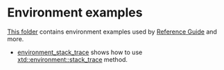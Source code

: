 # Environment examples

[This folder](.) contains environment examples used by [Reference Guide](https://codedocs.xyz/gammasoft71/xtd/) and more.

* [environment_stack_trace](environment_stack_trace/README.md) shows how to use [xtd::environment::stack_trace](../../../src/xtd.core/include/xtd/environment.h) method.
